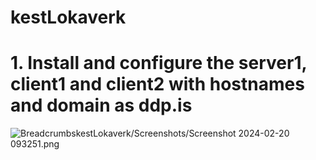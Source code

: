 # kestLokaverk

<h1> 1. Install and configure the server1, client1 and client2 with hostnames and domain as ddp.is </h1>

![BreadcrumbskestLokaverk/Screenshots/Screenshot 2024-02-20 093251.png]([https://user-images.githubusercontent.com/63102077/235329521-c8433173-eeb9-4f13-9ffa-13eac5214758.jpg](https://github.com/gitmaus1/kestLokaverk/blob/main/Screenshots/Screenshot%202024-02-20%20093251.png?raw=true)https://github.com/gitmaus1/kestLokaverk/blob/main/Screenshots/Screenshot%202024-02-20%20093251.png?raw=true)
